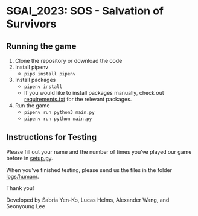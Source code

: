 # SGAI_2023: SOS - Salvation of Survivors

## Running the game
1. Clone the repository or download the code
2. Install pipenv
   - `pip3 install pipenv`
3. Install packages
   - `pipenv install`
   - If you would like to install packages manually, check out [requirements.txt](requirements.txt) for the relevant packages.
4. Run the game
   - `pipenv run python3 main.py`
   - `pipenv run python main.py`

## Instructions for Testing
Please fill out your name and the number of times you've played our game before in [setup.py](setup.py).

When you've finished testing, please send us the files in the folder [logs/human/](logs/human).

Thank you!

Developed by Sabria Yen-Ko, Lucas Helms, Alexander Wang, and Seonyoung Lee
